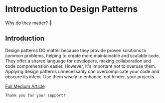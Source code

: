 # Introduction to Design Patterns
Why do they matter? 🤔

## Introduction
Design patterns DO matter because they provide proven solutions to common problems, helping to create more maintainable and scalable code. They offer a shared language for developers, making collaboration and code comprehension easier. However, it's important not to overuse them. Applying design patterns unnecessarily can overcomplicate your code and obscure its intent. Use them wisely to enhance, not hinder, your projects.


[Full Medium Article](aaaa)


```
Thank you for your support!
```


